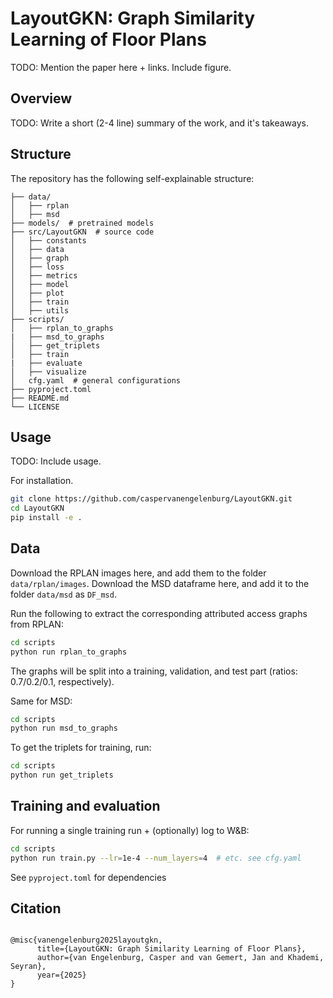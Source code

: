 # LayoutGKN: Graph Similarity Learning of Floor Plans

TODO: Mention the paper here + links. Include figure.

## Overview

TODO: Write a short (2-4 line) summary of the work, and it's takeaways.

## Structure

The repository has the following self-explainable structure:

```text
├── data/               
│   ├── rplan
│   ├── msd 
├── models/  # pretrained models
├── src/LayoutGKN  # source code
│   ├── constants
│   ├── data
│   ├── graph
│   ├── loss
│   ├── metrics
│   ├── model
│   ├── plot
│   ├── train
│   ├── utils
├── scripts/
│   ├── rplan_to_graphs
|   ├── msd_to_graphs
│   ├── get_triplets
│   ├── train
|   ├── evaluate
│   ├── visualize
│   cfg.yaml  # general configurations
├── pyproject.toml      
├── README.md           
└── LICENSE
```

## Usage
TODO: Include usage.

For installation.
```bash
git clone https://github.com/caspervanengelenburg/LayoutGKN.git
cd LayoutGKN
pip install -e .
```

## Data

Download the RPLAN images here, and add them to the folder `data/rplan/images`.
Download the MSD dataframe here, and add it to the folder `data/msd` as `DF_msd`.

Run the following to extract the corresponding attributed access graphs from RPLAN:

```bash
cd scripts
python run rplan_to_graphs
```

The graphs will be split into a training, validation, and test part (ratios: 0.7/0.2/0.1, respectively).

Same for MSD:

```bash
cd scripts
python run msd_to_graphs
```

To get the triplets for training, run:

```bash
cd scripts
python run get_triplets
```

## Training and evaluation

For running a single training run + (optionally) log to W&B:
```bash
cd scripts
python run train.py --lr=1e-4 --num_layers=4  # etc. see cfg.yaml
```

See `pyproject.toml` for dependencies

## Citation

<pre><code>
@misc{vanengelenburg2025layoutgkn,
      title={LayoutGKN: Graph Similarity Learning of Floor Plans},
      author={van Engelenburg, Casper and van Gemert, Jan and Khademi, Seyran},
      year={2025}
}
</code></pre>

